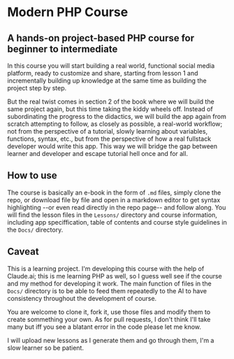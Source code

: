 # Modern PHP Course

## A hands-on project-based PHP course for beginner to intermediate

In this course you will start building a real world, functional social media platform, ready to customize and share, starting from lesson 1 and incrementally building up knowledge at the same time as building the project step by step.

But the real twist comes in section 2 of the book where we will build the same project again, but this time taking the kiddy wheels off. Instead of subordinating the progress to the didactics, we will build the app again from scratch attempting to follow, as closely as possible, a real-world workflow; not from the perspective of a tutorial, slowly learning about variables, functions, syntax, etc., but from the perspective of how a real fullstack developer would write this app. This way we will bridge the gap between learner and developer and escape tutorial hell once and for all. 

## How to use

The course is basically an e-book in the form of `.md` files, simply clone the repo, or download file by file and open in a markdown editor to get syntax highlighting --or even read directly in the repo page-- and follow along. You will find the lesson files in the `Lessons/` directory and course information, including app speciffication, table of contents and course style guidelines in the `Docs/` directory.

## Caveat

This is a learning project. I'm developing this course with the help of Claude.ai; this is me learning PHP as well, so I guess well see if the course and my method for developing it work. The main function of files in the `Docs/` directory is to be able to feed them repeatedly to the AI to have consistency throughout the development of course. 

You are welcome to clone it, fork it, use those files and modify them to create sommething your own. As for pull requests, I don't think I'll take many but iff you see a blatant error in the code please let me know.

I will upload new lessons as I generate them and go through them, I'm a slow learner so be patient. 
